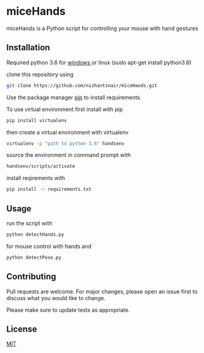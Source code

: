# miceHands

miceHands is a Python script for controlling your mouse with hand gestures

## Installation

Required python 3.6 for [windows ](https://www.python.org/ftp/python/3.6.8/python-3.6.8-amd64.exe) or linux (sudo apt-get install python3.6)

clone this repository using

```bash
git clone https://github.com/nishantsnair/miceHands.git
```
Use the package manager [pip](https://pip.pypa.io/en/stable/) to install requirements.

To use virtual environment first install with pip

```bash
pip install virtualenv
```

then create a virtual environment with virtualenv 
```bash
virtualenv -p "path to python 3.6" handsenv
```
source the environment in command prompt with

```bash
handsenv/scripts/activate
```

install reqirements with
```bash
pip install -r requirements.txt
```


## Usage

run the script with 

```bash
python detectHands.py
```
for mouse control with hands and
```bash
python detectPose.py
```


## Contributing
Pull requests are welcome. For major changes, please open an issue first to discuss what you would like to change.

Please make sure to update tests as appropriate.

## License
[MIT](https://choosealicense.com/licenses/mit/)